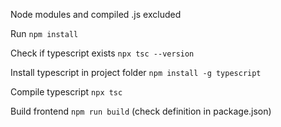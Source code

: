 Node modules and compiled .js excluded


Run ```npm install```

Check if typescript exists ```npx tsc --version```

Install typescript in project folder ```npm install -g typescript```

Compile typescript ```npx tsc```

Build frontend ```npm run build``` (check definition in package.json)



